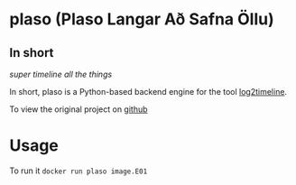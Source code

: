 # plaso (Plaso Langar Að Safna Öllu)
## In short
*super timeline all the things*

In short, plaso is a Python-based backend engine for the tool 
[log2timeline](http://plaso.kiddaland.net "Plaso home of the super timeline").

To view the original project on 
[github](https://github.com/log2timeline/plaso "original github repository")

# Usage
To run it
`docker run plaso image.E01`
